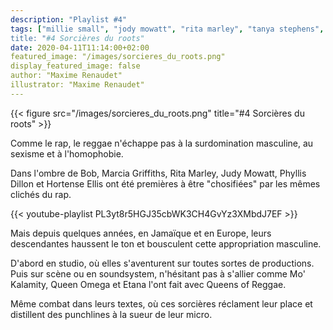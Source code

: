 ```yaml
---
description: "Playlist #4"
tags: ["millie small", "jody mowatt", "rita marley", "tanya stephens", "soom t", "mo'kalamity", "rosa shanty", "hempress sativa", "queen omega", "jah9", "koffee", "iseo & dodosound", playlist"]
title: "#4 Sorcières du roots"
date: 2020-04-11T11:14:00+02:00
featured_image: "/images/sorcieres_du_roots.png"
display_featured_image: false
author: "Maxime Renaudet" 
illustrator: "Maxime Renaudet"
---
```


{{< figure src="/images/sorcieres_du_roots.png" title="#4 Sorcières du roots" >}}


Comme le rap, le reggae n'échappe pas à la surdomination masculine, au sexisme et à l'homophobie. 

Dans l'ombre de Bob, Marcia Griffiths, Rita Marley, Judy Mowatt, Phyllis Dillon et Hortense Ellis ont été premières à être "chosifiées" par les mêmes clichés du rap. 

{{< youtube-playlist PL3yt8r5HGJ35cbWK3CH4GvYz3XMbdJ7EF >}}

Mais depuis quelques années, en Jamaïque et en Europe, leurs descendantes haussent le ton et bousculent cette appropriation masculine. 

D'abord en studio, où elles s'aventurent sur toutes sortes de productions. Puis sur scène ou en soundsystem, n'hésitant pas à s'allier comme Mo' Kalamity, Queen Omega et Etana l'ont fait avec Queens of Reggae. 

Même combat dans leurs textes, où ces sorcières réclament leur place et distillent des punchlines à la sueur de leur micro.